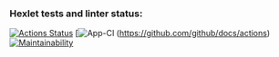 ### Hexlet tests and linter status:
[![Actions Status](https://github.com/Rustam-Amirov/php-project-lvl4/workflows/hexlet-check/badge.svg)](https://github.com/Rustam-Amirov/php-project-lvl4/actions)
[![App-CI](https://github.com/Rustam-Amirov/php-project-lvl4/workflows/CI/badge.svg)
(https://github.com/github/docs/actions)
[![Maintainability](https://api.codeclimate.com/v1/badges/3ff6ea5498614343e9c1/maintainability)](https://codeclimate.com/github/Rustam-Amirov/php-project-lvl4/maintainability)